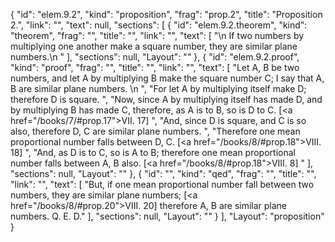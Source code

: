 {
  "id": "elem.9.2",
  "kind": "proposition",
  "frag": "prop.2",
  "title": "Proposition 2.",
  "link": "",
  "text": null,
  "sections": [
    {
      "id": "elem.9.2.theorem",
      "kind": "theorem",
      "frag": "",
      "title": "",
      "link": "",
      "text": [
        "\n       If two numbers by multiplying one another make a square number, they are similar plane numbers.\n      "
      ],
      "sections": null,
      "Layout": ""
    },
    {
      "id": "elem.9.2.proof",
      "kind": "proof",
      "frag": "",
      "title": "",
      "link": "",
      "text": [
        "Let A, B be two numbers, and let A by multiplying B make the square number C; I say that A, B are similar plane numbers. \n      ",
        "For let A by multiplying itself make D; therefore D is square. ",
        "Now, since A by multiplying itself has made D, and by multiplying B has made C, therefore, as A is to B, so is D to C. [<a href=\"/books/7/#prop.17\">VII. 17</a>] ",
        "And, since D is square, and C is so also, therefore D, C are similar plane numbers. ",
        "Therefore one mean proportional number falls between D, C. [<a href=\"/books/8/#prop.18\">VIII. 18</a>] ",
        "And, as D is to C, so is A to B; therefore one mean proportional number falls between A, B also. [<a href=\"/books/8/#prop.18\">VIII. 8</a>] "
      ],
      "sections": null,
      "Layout": ""
    },
    {
      "id": "",
      "kind": "qed",
      "frag": "",
      "title": "",
      "link": "",
      "text": [
        "But, if one mean proportional number fall between two numbers, they are similar plane numbers; [<a href=\"/books/8/#prop.20\">VIII. 20</a>] therefore A, B are similar plane numbers. Q. E. D."
      ],
      "sections": null,
      "Layout": ""
    }
  ],
  "Layout": "proposition"
}
